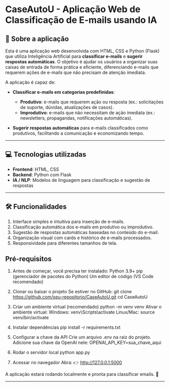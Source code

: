# CaseAutoU - Aplicação Web de Classificação de E-mails usando IA

## 🚀 Sobre a aplicação

Esta é uma aplicação web desenvolvida com HTML, CSS e Python (Flask) que utiliza Inteligência Artificial para **classificar e-mails** e **sugerir respostas automáticas**. O objetivo é ajudar os usuários a organizar suas caixas de entrada de forma prática e eficiente, diferenciando e-mails que requerem ações de e-mails que não precisam de atenção imediata.

A aplicação é capaz de:

- **Classificar e-mails em categorias predefinidas**:
  - **Produtivo**: e-mails que requerem ação ou resposta (ex.: solicitações de suporte, dúvidas, atualizações de casos).
  - **Improdutivo**: e-mails que não necessitam de ação imediata (ex.: newsletters, propagandas, notificações automáticas).

- **Sugerir respostas automáticas** para e-mails classificados como produtivos, facilitando a comunicação e economizando tempo.

---

## 💻 Tecnologias utilizadas

- **Frontend**: HTML, CSS  
- **Backend**: Python com Flask  
- **IA / NLP**: Modelos de linguagem para classificação e sugestão de respostas  

---

## 🛠 Funcionalidades

1. Interface simples e intuitiva para inserção de e-mails.
2. Classificação automática dos e-mails em produtivo ou improdutivo.
3. Sugestão de respostas automáticas baseadas no conteúdo do e-mail.
4. Organização visual com cards e histórico de e-mails processados.
5. Responsividade para diferentes tamanhos de tela.

## Pré-requisitos

1. Antes de começar, você precisa ter instalado:
Python 3.9+
pip (gerenciador de pacotes do Python)
Um editor de código (VS Code recomendado)

2. Clonar ou baixar o projeto
Se estiver no GitHub:
git clone https://github.com/seu-repositorio/CaseAutoU.git
cd CaseAutoU

3. Criar um ambiente virtual (recomendado)
python -m venv venv
Ativar o ambiente virtual:
Windows:
venv\Scripts\activate
Linux/Mac:
source venv/bin/activate

4. Instalar dependências
pip install -r requirements.txt

5. Configurar a chave da API
Crie um arquivo .env na raiz do projeto.
Adicione sua chave da OpenAI nele:
OPENAI_API_KEY=sua_chave_aqui 

6. Rodar o servidor local
python app.py

7. Acessar no navegador
Abra: 👉 http://127.0.0.1:5000

A aplicação estará rodando localmente e pronta para classificar emails. 🎉

---
